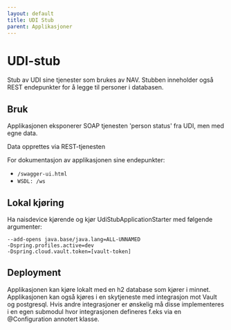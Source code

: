 ```yaml
---
layout: default
title: UDI Stub
parent: Applikasjoner
---
```


# UDI-stub

Stub av UDI sine tjenester som brukes av NAV. Stubben inneholder også REST endepunkter for å legge til personer i databasen. 

## Bruk

Applikasjonen eksponerer SOAP tjenesten 'person status' fra UDI, men med egne data.

Data opprettes via REST-tjenesten

For dokumentasjon av applikasjonen sine endepunkter: 
- `/swagger-ui.html`
- `WSDL: /ws`

## Lokal kjøring
Ha naisdevice kjørende og kjør UdiStubApplicationStarter med følgende argumenter:
```
--add-opens java.base/java.lang=ALL-UNNAMED
-Dspring.profiles.active=dev
-Dspring.cloud.vault.token=[vault-token]
```

## Deployment

Applikasjonen kan kjøre lokalt med en h2 database som kjører i minnet. Applikasjonen kan også kjøres i en skytjeneste med integrasjon mot Vault og postgresql. Hvis andre integrasjoner er ønskelig må disse implementeres i en egen submodul hvor integrasjonen defineres f.eks via en @Configuration annotert klasse.
